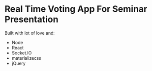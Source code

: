 # Real Time Voting App For Seminar Presentation

Built with lot of love and:

- Node
- React
- Socket.IO
- materializecss
- jQuery